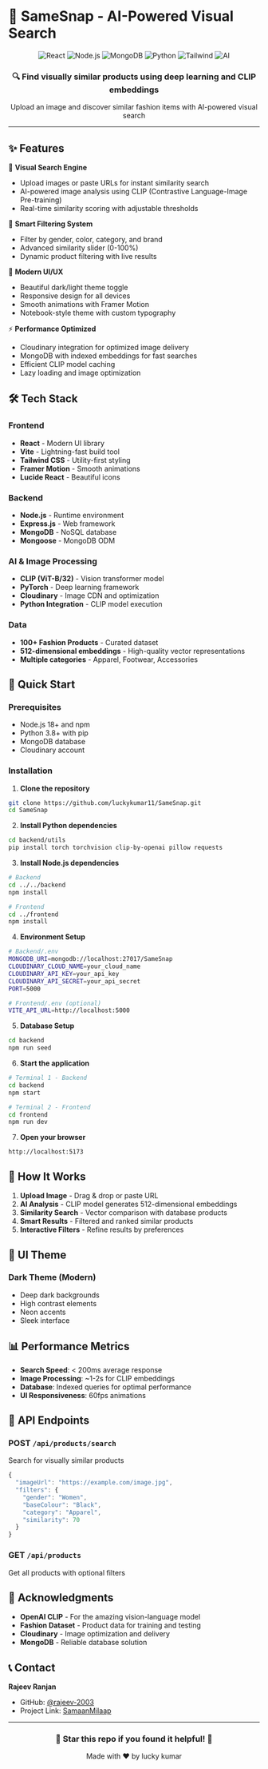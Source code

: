# 🎯 SameSnap - AI-Powered Visual Search

<div align="center">
  <img src="https://img.shields.io/badge/React-61DAFB?style=for-the-badge&logo=react&logoColor=black" alt="React"/>
  <img src="https://img.shields.io/badge/Node.js-339933?style=for-the-badge&logo=nodedotjs&logoColor=white" alt="Node.js"/>
  <img src="https://img.shields.io/badge/MongoDB-47A248?style=for-the-badge&logo=mongodb&logoColor=white" alt="MongoDB"/>
  <img src="https://img.shields.io/badge/Python-3776AB?style=for-the-badge&logo=python&logoColor=white" alt="Python"/>
  <img src="https://img.shields.io/badge/TailwindCSS-38B2AC?style=for-the-badge&logo=tailwind-css&logoColor=white" alt="Tailwind"/>
  <img src="https://img.shields.io/badge/OpenAI-412991?style=for-the-badge&logo=openai&logoColor=white" alt="AI"/>
</div>

<div align="center">
  <h3>🔍 Find visually similar products using deep learning and CLIP embeddings</h3>
  <p>Upload an image and discover similar fashion items with AI-powered visual search</p>
</div>

---

## ✨ Features

🎨 **Visual Search Engine**
- Upload images or paste URLs for instant similarity search
- AI-powered image analysis using CLIP (Contrastive Language-Image Pre-training)
- Real-time similarity scoring with adjustable thresholds

🎯 **Smart Filtering System**
- Filter by gender, color, category, and brand
- Advanced similarity slider (0-100%)
- Dynamic product filtering with live results

🌙 **Modern UI/UX**
- Beautiful dark/light theme toggle
- Responsive design for all devices
- Smooth animations with Framer Motion
- Notebook-style theme with custom typography

⚡ **Performance Optimized**
- Cloudinary integration for optimized image delivery
- MongoDB with indexed embeddings for fast searches
- Efficient CLIP model caching
- Lazy loading and image optimization

## 🛠️ Tech Stack

### Frontend
- **React** - Modern UI library
- **Vite** - Lightning-fast build tool
- **Tailwind CSS** - Utility-first styling
- **Framer Motion** - Smooth animations
- **Lucide React** - Beautiful icons

### Backend
- **Node.js** - Runtime environment
- **Express.js** - Web framework
- **MongoDB** - NoSQL database
- **Mongoose** - MongoDB ODM

### AI & Image Processing
- **CLIP (ViT-B/32)** - Vision transformer model
- **PyTorch** - Deep learning framework
- **Cloudinary** - Image CDN and optimization
- **Python Integration** - CLIP model execution

### Data
- **100+ Fashion Products** - Curated dataset
- **512-dimensional embeddings** - High-quality vector representations
- **Multiple categories** - Apparel, Footwear, Accessories

## 🚀 Quick Start

### Prerequisites
- Node.js 18+ and npm
- Python 3.8+ with pip
- MongoDB database
- Cloudinary account

### Installation

1. **Clone the repository**
```bash
git clone https://github.com/luckykumar11/SameSnap.git
cd SameSnap
```

2. **Install Python dependencies**
```bash
cd backend/utils
pip install torch torchvision clip-by-openai pillow requests
```

3. **Install Node.js dependencies**
```bash
# Backend
cd ../../backend
npm install

# Frontend
cd ../frontend
npm install
```

4. **Environment Setup**
```bash
# Backend/.env
MONGODB_URI=mongodb://localhost:27017/SameSnap
CLOUDINARY_CLOUD_NAME=your_cloud_name
CLOUDINARY_API_KEY=your_api_key
CLOUDINARY_API_SECRET=your_api_secret
PORT=5000

# Frontend/.env (optional)
VITE_API_URL=http://localhost:5000
```

5. **Database Setup**
```bash
cd backend
npm run seed
```

6. **Start the application**
```bash
# Terminal 1 - Backend
cd backend
npm start

# Terminal 2 - Frontend
cd frontend
npm run dev
```

7. **Open your browser**
```
http://localhost:5173
```

## 📸 How It Works

1. **Upload Image** - Drag & drop or paste URL
2. **AI Analysis** - CLIP model generates 512-dimensional embeddings
3. **Similarity Search** - Vector comparison with database products
4. **Smart Results** - Filtered and ranked similar products
5. **Interactive Filters** - Refine results by preferences

## 🎨 UI Theme

### Dark Theme (Modern)
- Deep dark backgrounds
- High contrast elements
- Neon accents
- Sleek interface

## 📊 Performance Metrics

- **Search Speed**: < 200ms average response
- **Image Processing**: ~1-2s for CLIP embeddings
- **Database**: Indexed queries for optimal performance
- **UI Responsiveness**: 60fps animations

## 🔧 API Endpoints

### POST `/api/products/search`
Search for visually similar products
```javascript
{
  "imageUrl": "https://example.com/image.jpg",
  "filters": {
    "gender": "Women",
    "baseColour": "Black",
    "category": "Apparel",
    "similarity": 70
  }
}
```

### GET `/api/products`
Get all products with optional filters

## 🙏 Acknowledgments

- **OpenAI CLIP** - For the amazing vision-language model
- **Fashion Dataset** - Product data for training and testing
- **Cloudinary** - Image optimization and delivery
- **MongoDB** - Reliable database solution

## 📞 Contact

**Rajeev Ranjan**
- GitHub: [@rajeev-2003](https://github.com/rajeev-2003)
- Project Link: [SamaanMilaap](https://github.com/rajeev-2003/SamaanMilaap)

---

<div align="center">
  <h3>🌟 Star this repo if you found it helpful! 🌟</h3>
  <p>Made with ❤️ by lucky kumar</p>
</div>
